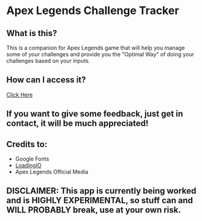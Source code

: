 # Apex Legends Challenge Tracker

## What is this?
This is a companion for Apex Legends game that will help you manage some of your challenges and provide you the "Optimal Way" of doing your challenges based on your inputs.

## How can I access it?
[Click Here](https://pudones.github.io/apex-legends-challenge-tracker/)

## If you want to give some feedback, just get in contact, it will be much appreciated!
 
## Credits to:
- Google Fonts
- [LoadingIO](https://loading.io/)
- Apex Legends Official Media

## DISCLAIMER: This app is currently being worked and is HIGHLY EXPERIMENTAL, so stuff can and WILL PROBABLY break, use at your own risk.
